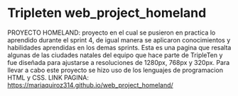 # Tripleten web_project_homeland
PROYECTO HOMELAND: proyecto en el cual se pusieron en practica lo aprendido durante el sprint 4, de igual manera se aplicaron conocimientos y habilidades aprendidas en los demas sprints. 
Esta es una pagina que resalta algunas de las ciudades natales del equipo que hace parte de TripleTen y fue diseñada para ajustarse a resoluciones de 1280px, 768px y 320px.
Para llevar a cabo este proyecto se hizo uso de los lenguajes de programacion HTML y CSS.
LINK PAGINA: https://mariaquiroz314.github.io/web_project_homeland/ 
